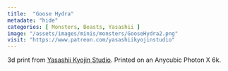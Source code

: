 ```yaml
---
title:  "Goose Hydra"
metadate: "hide"
categories: [ Monsters, Beasts, Yasashii ]
image: "/assets/images/minis/monsters/GooseHydra2.png"
visit: "https://www.patreon.com/yasashiikyojinstudio"
---
```

3d print from [Yasashii Kyojin Studio](https://www.patreon.com/yasashiikyojinstudio). 
Printed on an Anycubic Photon X 6k.